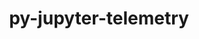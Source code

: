 ---
title: "py-jupyter-telemetry"
layout: cache
categories: [package, develop]
meta: {"versions": ["0.1.0"], "compilers": ["gcc@=11.4.0", "gcc@=9.4.0", "oneapi@=2023.2.0", "oneapi@=2024.0.0"], "oss": ["ubuntu20.04", "ubuntu22.04"], "platforms": ["linux"], "targets": ["aarch64", "neoverse_v1", "neoverse_v2", "ppc64le", "x86_64_v3"], "stacks": ["e4s", "e4s-aarch64", "e4s-neoverse-v2", "e4s-neoverse_v1", "e4s-oneapi", "e4s-power", "root"], "num_specs": 13, "num_specs_by_stack": {"e4s-neoverse_v1": 2, "root": 13, "e4s-power": 3, "e4s": 2, "e4s-oneapi": 2, "e4s-aarch64": 2, "e4s-neoverse-v2": 2}}
spec_details: [{"hash": "xh664ngu4l3jfp2wbvft7kk2lrlfp6yj", "compiler": "gcc@=11.4.0", "versions": ["0.1.0"], "os": "ubuntu20.04", "platform": "linux", "target": "neoverse_v1", "variants": ["build_system=python_pip"], "stacks": ["e4s-neoverse_v1", "root"], "size": "-", "tarball": "https://binaries.spack.io/develop/build_cache/linux-ubuntu20.04-neoverse_v1/gcc-11.4.0/py-jupyter-telemetry-0.1.0/linux-ubuntu20.04-neoverse_v1-gcc-11.4.0-py-jupyter-telemetry-0.1.0-xh664ngu4l3jfp2wbvft7kk2lrlfp6yj.spack"}, {"hash": "cn5cojga3puje3yom3yipbkegcecp4wh", "compiler": "gcc@=11.4.0", "versions": ["0.1.0"], "os": "ubuntu20.04", "platform": "linux", "target": "neoverse_v1", "variants": ["build_system=python_pip"], "stacks": ["e4s-neoverse_v1", "root"], "size": "-", "tarball": "https://binaries.spack.io/develop/build_cache/linux-ubuntu20.04-neoverse_v1/gcc-11.4.0/py-jupyter-telemetry-0.1.0/linux-ubuntu20.04-neoverse_v1-gcc-11.4.0-py-jupyter-telemetry-0.1.0-cn5cojga3puje3yom3yipbkegcecp4wh.spack"}, {"hash": "qhze3lokzch73xhtor5lmyz2lboafrcw", "compiler": "gcc@=9.4.0", "versions": ["0.1.0"], "os": "ubuntu20.04", "platform": "linux", "target": "ppc64le", "variants": ["build_system=python_pip"], "stacks": ["root", "e4s-power"], "size": "-", "tarball": "https://binaries.spack.io/develop/build_cache/linux-ubuntu20.04-ppc64le/gcc-9.4.0/py-jupyter-telemetry-0.1.0/linux-ubuntu20.04-ppc64le-gcc-9.4.0-py-jupyter-telemetry-0.1.0-qhze3lokzch73xhtor5lmyz2lboafrcw.spack"}, {"hash": "umvsfvi4ly22rhrwqjlwbzps4okqtpk3", "compiler": "gcc@=9.4.0", "versions": ["0.1.0"], "os": "ubuntu20.04", "platform": "linux", "target": "ppc64le", "variants": ["build_system=python_pip"], "stacks": ["root", "e4s-power"], "size": "-", "tarball": "https://binaries.spack.io/develop/build_cache/linux-ubuntu20.04-ppc64le/gcc-9.4.0/py-jupyter-telemetry-0.1.0/linux-ubuntu20.04-ppc64le-gcc-9.4.0-py-jupyter-telemetry-0.1.0-umvsfvi4ly22rhrwqjlwbzps4okqtpk3.spack"}, {"hash": "s45hwvl6nzdtlv76qvxxxdi7qkra76wk", "compiler": "gcc@=9.4.0", "versions": ["0.1.0"], "os": "ubuntu20.04", "platform": "linux", "target": "ppc64le", "variants": ["build_system=python_pip"], "stacks": ["root", "e4s-power"], "size": "-", "tarball": "https://binaries.spack.io/develop/build_cache/linux-ubuntu20.04-ppc64le/gcc-9.4.0/py-jupyter-telemetry-0.1.0/linux-ubuntu20.04-ppc64le-gcc-9.4.0-py-jupyter-telemetry-0.1.0-s45hwvl6nzdtlv76qvxxxdi7qkra76wk.spack"}, {"hash": "3rsgx32p56uootmrzjpporrfqprc5a4j", "compiler": "gcc@=11.4.0", "versions": ["0.1.0"], "os": "ubuntu20.04", "platform": "linux", "target": "x86_64_v3", "variants": ["build_system=python_pip"], "stacks": ["root", "e4s"], "size": "-", "tarball": "https://binaries.spack.io/develop/build_cache/linux-ubuntu20.04-x86_64_v3/gcc-11.4.0/py-jupyter-telemetry-0.1.0/linux-ubuntu20.04-x86_64_v3-gcc-11.4.0-py-jupyter-telemetry-0.1.0-3rsgx32p56uootmrzjpporrfqprc5a4j.spack"}, {"hash": "2fxqi7sbcwev3dplappsxvoxgsgzefyl", "compiler": "gcc@=11.4.0", "versions": ["0.1.0"], "os": "ubuntu20.04", "platform": "linux", "target": "x86_64_v3", "variants": ["build_system=python_pip"], "stacks": ["root", "e4s"], "size": "-", "tarball": "https://binaries.spack.io/develop/build_cache/linux-ubuntu20.04-x86_64_v3/gcc-11.4.0/py-jupyter-telemetry-0.1.0/linux-ubuntu20.04-x86_64_v3-gcc-11.4.0-py-jupyter-telemetry-0.1.0-2fxqi7sbcwev3dplappsxvoxgsgzefyl.spack"}, {"hash": "cvnn4lmma3pf5wfqwi42e4a2m53h4od2", "compiler": "oneapi@=2023.2.0", "versions": ["0.1.0"], "os": "ubuntu20.04", "platform": "linux", "target": "x86_64_v3", "variants": ["build_system=python_pip"], "stacks": ["e4s-oneapi", "root"], "size": "-", "tarball": "https://binaries.spack.io/develop/build_cache/linux-ubuntu20.04-x86_64_v3/oneapi-2023.2.0/py-jupyter-telemetry-0.1.0/linux-ubuntu20.04-x86_64_v3-oneapi-2023.2.0-py-jupyter-telemetry-0.1.0-cvnn4lmma3pf5wfqwi42e4a2m53h4od2.spack"}, {"hash": "5exxkk6qgsflhfy5q2fu4rv3oejc3etk", "compiler": "gcc@=11.4.0", "versions": ["0.1.0"], "os": "ubuntu22.04", "platform": "linux", "target": "aarch64", "variants": ["build_system=python_pip"], "stacks": ["e4s-aarch64", "root"], "size": "-", "tarball": "https://binaries.spack.io/develop/build_cache/linux-ubuntu22.04-aarch64/gcc-11.4.0/py-jupyter-telemetry-0.1.0/linux-ubuntu22.04-aarch64-gcc-11.4.0-py-jupyter-telemetry-0.1.0-5exxkk6qgsflhfy5q2fu4rv3oejc3etk.spack"}, {"hash": "lju3dg4dar6r74blv2uu6gdcbn6kasda", "compiler": "gcc@=11.4.0", "versions": ["0.1.0"], "os": "ubuntu22.04", "platform": "linux", "target": "aarch64", "variants": ["build_system=python_pip"], "stacks": ["e4s-aarch64", "root"], "size": "-", "tarball": "https://binaries.spack.io/develop/build_cache/linux-ubuntu22.04-aarch64/gcc-11.4.0/py-jupyter-telemetry-0.1.0/linux-ubuntu22.04-aarch64-gcc-11.4.0-py-jupyter-telemetry-0.1.0-lju3dg4dar6r74blv2uu6gdcbn6kasda.spack"}, {"hash": "xc56ljh4dejzunp7yzkjmeeqzuipujj2", "compiler": "gcc@=11.4.0", "versions": ["0.1.0"], "os": "ubuntu22.04", "platform": "linux", "target": "neoverse_v2", "variants": ["build_system=python_pip"], "stacks": ["e4s-neoverse-v2", "root"], "size": "-", "tarball": "https://binaries.spack.io/develop/build_cache/linux-ubuntu22.04-neoverse_v2/gcc-11.4.0/py-jupyter-telemetry-0.1.0/linux-ubuntu22.04-neoverse_v2-gcc-11.4.0-py-jupyter-telemetry-0.1.0-xc56ljh4dejzunp7yzkjmeeqzuipujj2.spack"}, {"hash": "hdwfadlio2tp4oz7bpoozelb2y5nyzp5", "compiler": "gcc@=11.4.0", "versions": ["0.1.0"], "os": "ubuntu22.04", "platform": "linux", "target": "neoverse_v2", "variants": ["build_system=python_pip"], "stacks": ["e4s-neoverse-v2", "root"], "size": "-", "tarball": "https://binaries.spack.io/develop/build_cache/linux-ubuntu22.04-neoverse_v2/gcc-11.4.0/py-jupyter-telemetry-0.1.0/linux-ubuntu22.04-neoverse_v2-gcc-11.4.0-py-jupyter-telemetry-0.1.0-hdwfadlio2tp4oz7bpoozelb2y5nyzp5.spack"}, {"hash": "7gt4frsisc2ngyvi7vfb73ggz657lhde", "compiler": "oneapi@=2024.0.0", "versions": ["0.1.0"], "os": "ubuntu22.04", "platform": "linux", "target": "x86_64_v3", "variants": ["build_system=python_pip"], "stacks": ["e4s-oneapi", "root"], "size": "-", "tarball": "https://binaries.spack.io/develop/build_cache/linux-ubuntu22.04-x86_64_v3/oneapi-2024.0.0/py-jupyter-telemetry-0.1.0/linux-ubuntu22.04-x86_64_v3-oneapi-2024.0.0-py-jupyter-telemetry-0.1.0-7gt4frsisc2ngyvi7vfb73ggz657lhde.spack"}]
---